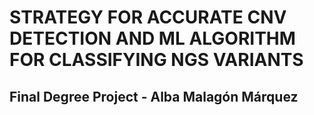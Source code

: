 # STRATEGY FOR ACCURATE CNV DETECTION AND ML ALGORITHM FOR CLASSIFYING NGS VARIANTS 

## Final Degree Project - Alba Malagón Márquez


